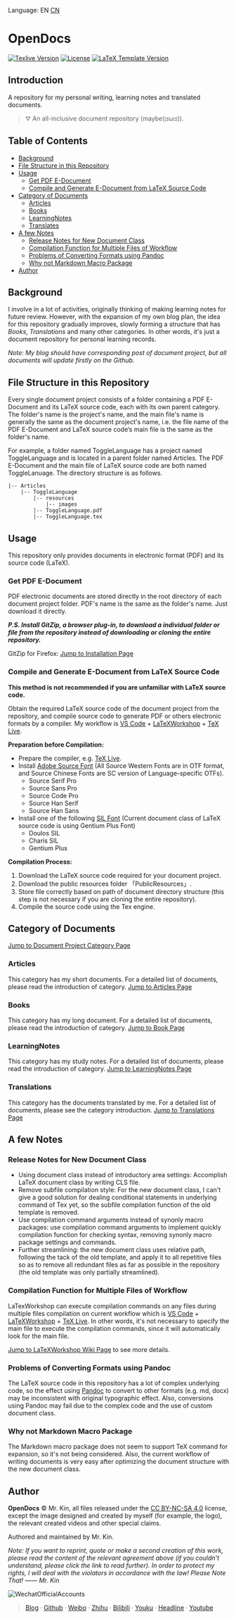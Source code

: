 Language: EN [CN][ReadmeCN]

[ReadmeCN]: ./README_CN.md

# OpenDocs

[![Texlive Version][]](https://tug.org/texlive/) [![License][]](./LICENSE) [![LaTeX Template Version][]](https://github.com/Mister-Kin/OpenDocs/releases)

[Texlive Version]: https://img.shields.io/badge/texlive-v2020-blue
[License]: https://img.shields.io/badge/license-CC%20BY--NC--SA%204.0-blue
[LaTeX Template Version]: https://img.shields.io/github/v/release/Mister-Kin/OpenDocs?include_prereleases&color=blue

## Introduction
A repository for my personal writing, learning notes and translated documents.

> ⛛ An all-inclusive document repository (maybe(ಡωಡ)).

## Table of Contents
- [Background](#Background)
- [File Structure in this Repository](#File-Structure-in-this-Repository)
- [Usage](#Usage)
  - [Get PDF E-Document](#Get-PDF-E-Document)
  - [Compile and Generate E-Document from LaTeX Source Code](#Compile-and-Generate-E-Document-from-LaTeX-Source-Code)
- [Category of Documents](#Category-of-Documents)
  - [Articles](#Articles)
  - [Books](#Books)
  - [LearningNotes](#LearningNotes)
  - [Translates](#Translations)
- [A few Notes](#A-few-Notes)
  - [Release Notes for New Document Class](#Release-Notes-for-New-Document-Class)
  - [Compilation Function for Multiple Files of Workflow](#Compilation-Function-for-Multiple-Files-of-Workflow)
  - [Problems of Converting Formats using Pandoc](#Problems-of-Converting-Formats-using-Pandoc)
  - [Why not Markdown Macro Package](#Why-not-Markdown-Macro-Package)
- [Author](#Author)

## Background
I involve in a lot of activities, originally thinking of making learning notes for future review. However, with the expansion of my own blog plan, the idea for ​​this repository gradually improves, slowly forming a structure that has *Books*, *Translations* and many other categories. In other words, it's just a document repository for personal learning records.

*Note: My blog should have corresponding post of document project, but all documents will update firstly on the Github.*

## File Structure in this Repository
Every single document project consists of a folder containing a PDF E-Document and its LaTeX source code, each with its own parent category. The folder's name is the project's name, and the main file's name is generally the same as the document project's name, i.e. the file name of the PDF E-Document and LaTeX source code‘s main file is the same as the folder's name.

For example, a folder named ToggleLanguage has a project named ToggleLanguage and is located in a parent folder named Articles. The PDF E-Document and the main file of LaTeX source code are both named ToggleLanuage. The directory structure is as follows.
```
|-- Articles
    |-- ToggleLanguage
        |-- resources
            |-- images
        |-- ToggleLanguage.pdf
        |-- ToggleLanguage.tex
```

## Usage
This repository only provides documents in electronic format (PDF) and its source code (LaTeX).

### Get PDF E-Document
PDF electronic documents are stored directly in the root directory of each document project folder. PDF's name is the same as the folder's name. Just download it directly.

***P.S. Install GitZip, a browser plug-in, to download a individual folder or file from the repository instead of downloading or cloning the entire repository.***

GitZip for Firefox: [Jump to Installation Page][]

[Jump to Installation Page]: https://addons.mozilla.org/zh-CN/firefox/addon/gitzip/?utm_source=addons.mozilla.org&utm_medium=referral&utm_content=search

### Compile and Generate E-Document from LaTeX Source Code
**This method is not recommended if you are unfamiliar with LaTeX source code.**

Obtain the required LaTeX source code of the document project from the repository, and compile source code to generate PDF or others electronic formats by a compiler. My workflow is [VS Code][] + [LaTeXWorkshop][] + [TeX Live][].

**Preparation before Compilation:**
- Prepare the compiler, e.g. [TeX Live][].
- Install [Adobe Source Font][] (All Source Western Fonts are in OTF format, and Source Chinese Fonts are SC version of Language-specific OTFs).
  - Source Serif Pro
  - Source Sans Pro
  - Source Code Pro
  - Source Han Serif
  - Source Han Sans
- Install one of the following [SIL Font][] (Current document class of LaTeX source code is using Gentium Plus Font)
  - Doulos SIL
  - Charis SIL
  - Gentium Plus

**Compilation Process:**
1. Download the LaTeX source code required for your document project.
2. Download the public resources folder 「PublicResources」.
3. Store file correctly based on path of document directory structure (this step is not necessary if you are cloning the entire repository).
4. Compile the source code using the Tex engine.

[TeX Live]: https://tug.org/texlive
[VS Code]: https://code.visualstudio.com
[LaTeXWorkshop]: https://marketplace.visualstudio.com/items?itemName=James-Yu.latex-workshop#review-details
[Adobe Source Font]: https://github.com/adobe-fonts
[SIL Font]: https://software.sil.org/fonts/

## Category of Documents
[Jump to Document Project Category Page][]

### Articles
This category has my short documents. For a detailed list of documents, please read the introduction of category. [Jump to Articles Page][]

### Books
This category has my long document. For a detailed list of documents, please read the introduction of category. [Jump to Book Page][]

### LearningNotes
This category has my study notes. For a detailed list of documents, please read the introduction of category. [Jump to LearningNotes Page][]

### Translations
This category has the documents translated by me. For a detailed list of documents, please see the category introduction. [Jump to Translations Page][]

[Jump to Document Project Category Page]: ./
[Jump to Articles Page]: ./Articles
[Jump to Book Page]: ./Books
[Jump to LearningNotes Page]: ./LearningNotes
[Jump to Translations Page]: ./Translations

## A few Notes
### Release Notes for New Document Class
- Using document class instead of introductory area settings: Accomplish LaTeX document class by writing CLS file.
- Remove subfile compilation style: For the new document class, I can't give a good solution for dealing conditional statements in underlying command of Tex yet, so the subfile compilation function of the old template is removed.
- Use compilation command arguments instead of synonly macro packages: use compilation command arguments to implement quickly compilation function for checking syntax, removing synonly macro package settings and commands.
- Further streamlining: the new document class uses relative path, following the tack of the old template, and apply it to all repetitive files so as to remove all redundant files as far as possible in the repository (the old template was only partially streamlined).

### Compilation Function for Multiple Files of Workflow
LaTexWorkshop can execute compilation commands on any files during multiple files compilation on current workflow which is [VS Code][] + [LaTeXWorkshop][] + [TeX Live][]. In other words, it's not necessary to specify the main file to execute the compilation commands, since it will automatically look for the main file.

[Jump to LaTeXWorkshop Wiki Page][] to see more details.

### Problems of Converting Formats using Pandoc
The LaTeX source code in this repository has a lot of complex underlying code, so the effect using [Pandoc][] to convert to other formats (e.g. md, docx) may be inconsistent with original typographic effect. Also, conversions using Pandoc may fail due to the complex code and the use of custom document class.

### Why not Markdown Macro Package
The Markdown macro package does not seem to support TeX command for expansion, so it's not being considered. Also, the current workflow of writing documents is very easy after optimizing the document structure with the new document class.

[Pandoc]: https://pandoc.org
[Jump to LaTeXWorkshop Wiki Page]: https://github.com/James-Yu/LaTeX-Workshop/wiki/Compile#Multi-File-Projects

## Author
**OpenDocs** © Mr. Kin, all files released under the [CC BY-NC-SA 4.0][] license, except the image designed and created by myself (for example, the logo), the relevant created videos and other special claims.

Authored and maintained by Mr. Kin.

*Note: If you want to reprint, quote or make a second creation of this work, please read the content of the relevant agreement above (if you couldn't understand, please click the link to read further). In order to protect my rights, I will deal with the violators in accordance with the law! Please Note That! —— Mr. Kin*

![WechatOfficialAccounts](./PublicResources/images/FollowMe/WechatOfficialAccounts-En.png)

> [Blog][] · [Github][] · [Weibo][] · [Zhihu][] · [Bilibili][] · [Youku][] · [Headline][] · [Youtube][]

[CC BY-NC-SA 4.0]: ./LICENSE
[Blog]: https://mister-kin.github.io
[Github]: https://github.com/mister-kin
[Weibo]: https://weibo.com/6270111192/profile?topnav=1&wvr=6&is_all=1
[Zhihu]: https://www.zhihu.com/people/drwu-94
[Bilibili]: http://space.bilibili.com/17025250?
[Youku]: http://i.youku.com/i/UNjA3MTk5Mjgw?spm=a2hzp.8253869.0.0
[Youtube]: https://www.youtube.com/channel/UCNhtdG6whC5mlRDkrhQ0wLA?view_as=public
[Headline]: https://www.toutiao.com/c/user/835254071079053/#mid=1663279303982091

